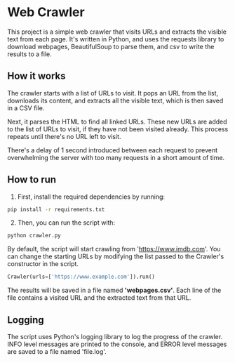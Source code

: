 # Web Crawler

This project is a simple web crawler that visits URLs and extracts the visible text from each page. It's written in Python, and uses the requests library to download webpages, BeautifulSoup to parse them, and csv to write the results to a file.

## How it works

The crawler starts with a list of URLs to visit. It pops an URL from the list, downloads its content, and extracts all the visible text, which is then saved in a CSV file.

Next, it parses the HTML to find all linked URLs. These new URLs are added to the list of URLs to visit, if they have not been visited already. This process repeats until there's no URL left to visit.

There's a delay of 1 second introduced between each request to prevent overwhelming the server with too many requests in a short amount of time.

## How to run

1. First, install the required dependencies by running:

```sh
pip install -r requirements.txt
```

2. Then, you can run the script with:

```sh
python crawler.py
```

By default, the script will start crawling from 'https://www.imdb.com'. You can change the starting URLs by modifying the list passed to the Crawler's constructor in the script.

```python
Crawler(urls=['https://www.example.com']).run()
```

The results will be saved in a file named <b>'webpages.csv'</b>. Each line of the file contains a visited URL and the extracted text from that URL.

## Logging

The script uses Python's logging library to log the progress of the crawler. INFO level messages are printed to the console, and ERROR level messages are saved to a file named 'file.log'.